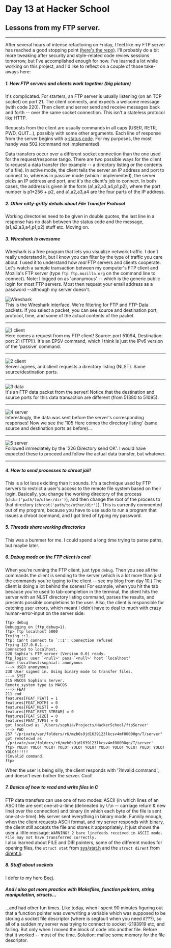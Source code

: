 # Day 13 at Hacker School
## Lessons from my FTP server.

-----
After several hours of intense refactoring on Friday, I feel like my FTP server has reached a good stopping point [(here's the repo)](https://github.com/sophiadavis/FTPserver). I'll probably do a bit more tweaking after security and style-related code review sessions tomorrow, but I've accomplished enough for now. I've learned a lot while working on this project, and I'd like to reflect on a couple of those take-aways here:

##### 1. How FTP servers and clients work together (big picture)  
It's complicated. For starters, an FTP server is usually listening (on an TCP socket) on port 21. The client connects, and expects a welcome message (with code 220). Then client and server send and receive messages back and forth -- over the same socket connection. This isn't a stateless protocol like HTTP. 

Requests from the client are usually commands in all caps (USER, RETR, PWD, QUIT...), possibly with some other arguments. Each line of response from the server begins with a [status code](http://en.wikipedia.org/wiki/List_of_FTP_server_return_codes). For my purposes, the most handy was 502 (command not implemented). 

Data transfers occur over a different socket connection than the one used for the request/response tango. There are two possible ways for the client to request a data transfer (for example -- a directory listing or the contents of a file). In active mode, the client tells the server an IP address and port to connect to, whereas in passive mode (which I implemented), the server picks an IP address and port, and it's the client's job to connect. In both cases, the address is given in the form (a1,a2,a3,a4,p1,p2), where the port number is p1*256 + p2, and a1,a2,a3,a4 are the four parts of the IP address.

##### 2. Other nitty-gritty details about File Transfer Protocol  
Working directories need to be given in double quotes, the last line in a response has no dash between the status code and the message, (a1,a2,a3,a4,p1,p2) stuff etc. Moving on.

##### 3. Wireshark is awesome
Wireshark is a free program that lets you visualize network traffic. I don't really understand it, but I know you can filter by the type of traffic you care about. I used it to understand how *real* FTP servers and clients cooperate. Let's watch a sample transaction between my computer's FTP client and Mozilla's FTP server (type `ftp ftp.mozilla.org` on the command line to connect). Note: I logged on as 'anonymous' -- which is the generic public login for most FTP servers. Most then request your email address as a password --although my server doesn't.

![Wireshark](./FTPimages/Wireshark.png)  
This is the Wireshark interface. We're filtering for FTP and FTP-Data packets. If you select a packet, you can see source and destination port, protocol, time, and some of the actual contents of the packet.  
  
--------

![1 client](./FTPimages/1clientRequest.png)  
Here comes a request from my FTP client! Source: port 51094, Destination: port 21 (FTP!!). It's an EPSV command, which I think is just the IPv6 version of the 'passive' command.  
  
--------

![2 client](./FTPimages/2clientRequest.png)  
Server agrees, and client requests a directory listing (NLST). Same source/destination ports.  
  
--------  

![3 data](./FTPimages/3theData.png)    
It's an FTP data packet from the server! Notice that the destination and source ports for this data transaction are different (from 51380 to 51095). 
  
--------

![4 server](./FTPimages/4response.png)    
Interestingly, the data was sent before the server's corresponding responses! Now we see the '105 Here comes the directory listing' (same source and destination ports as before)... 
  
--------
![5 server](./FTPimages/5response.png)   
Followed immediately by the '226 Directory send OK'. I would have expected these to proceed and follow the actual data transfer, but whatever.
  
-------- 





##### 4. How to send processes to chroot jail!  
This is a lot less exiciting than it sounds. It's a technique used by FTP servers to restrict a user's access to the remote file system based on their login. Basically, you change the working directory of the process (`chdir('path/to/other/dir')`), and then change the root of the process to that directory (`chroot('path/to/other/dir')`). This is currently commented out of my program, because you have to use sudo to run a program that issues a chroot command, and I got tired of typing my password.

##### 5. Threads share working directories  
This was a bummer for me. I could spend a long time trying to parse paths, but maybe later.

##### 6. Debug mode on the FTP client is cool  
When you're running the FTP client, just type `debug`. Then you see all the commands the client is sending to the server (which is a lot more than just the commands you're typing to the client -- see my blog from day 10.) The client is doing a lot behind the scenes! For example, when you hit the tab because you're used to tab-completion in the terminal, the client hits the server with an NLST directory listing command, parses the results, and presents possible completions to the user. Also, the client is responsible for catching user errors, which meant I didn't have to deal to much with crazy human-error-input on the server side:  

```
ftp> debug
Debugging on (ftp_debug=1).
ftp> ftp localhost 5000
Trying ::1...
ftp: Can't connect to `::1': Connection refused
Trying 127.0.0.1...
Connected to localhost.
220 Sophia's FTP server (Version 0.0) ready.
ftp_login: user `<null>' pass `<null>' host `localhost'
Name (localhost:sophia): anonymous
---> USER anonymous
230 User signed in. Using binary mode to transfer files.
---> SYST
215 MACOS Sophia's Server.
Remote system type is MACOS.
---> FEAT
211 end
features[FEAT_FEAT] = 1
features[FEAT_MDTM] = 0
features[FEAT_MLST] = 0
features[FEAT_REST_STREAM] = 0
features[FEAT_SIZE] = 0
features[FEAT_TVFS] = 0
got localcwd as `/Users/sophia/Projects/HackerSchool/ftpServer'
---> PWD
257 "/private/var/folders/r6/mzb0s9jd1639123lkcsv4mf00000gn/T/server"
got remotecwd as `/private/var/folders/r6/mzb0s9jd1639123lkcsv4mf00000gn/T/server'
ftp> YOLO! YOLO! YOLO! YOLO! YOLO! YOLO! YOLO! YOLO! YOLO! YOLO! YOLO! YOLO!!!!!!
?Invalid command.
ftp> 
```  
When the user is being silly, the client responds with '?Invalid command.', and doesn't even bother the server. Cool!

##### 7. Basics of how to read and write files in C  
FTP data transfers can use one of two modes: ASCII (in which lines of an ASCII file are sent one-at-a-time (delineated by \r\n -- carriage return & new line) over the connection) and binary (in which each byte of the file is sent one-at-a-time). My server sent everything in binary mode. Funnily enough, when the client requests ASCII format, and my server responds with binary, the client still accepts the file and stores it appropriately. It just shows the user a little message: ```WARNING! 2 bare linefeeds received in ASCII mode.
File may not have transferred correctly.```  
I also learned about FILE and DIR pointers, some of the different modes for opening files, the `struct stat` from [sys/stat.h](http://pubs.opengroup.org/onlinepubs/009695399/basedefs/sys/stat.h.html) and the `struct dirent` from [dirent.h](http://pubs.opengroup.org/onlinepubs/7908799/xsh/dirent.h.html).  

##### 8. Stuff about sockets  
I defer to my hero [Beej](http://beej.us/guide/bgnet/output/html/singlepage/bgnet.html).

##### And I also got more practice with Makefiles, function pointers, string manipulation, structs...   
...and had other fun times. Like today, when I spent 90 minutes figuring out that a function pointer was overwriting a variable which was supposed to be storing a socket file descriptor (where is segfault when you need it???), so all of a sudden my server was trying to connect to socket -2193919 etc, and failing. But only when I moved the block of code into another file. Before that it worked -- most of the time. Solution: malloc some memory for the file descriptor.  

